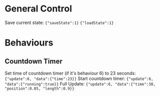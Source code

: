 # General Control

Save current state:
`{"saveState":1}`
`{"loadState":1}`

# Behaviours

## Countdown Timer
Set time of countdown timer (if it's behaviour 6) to 23 seconds:
`{"update":6, "data":{"time":23}}`
Start countdown timer:
`{"update":6, "data":{"running":true}}`
Full Update:
`{"update":6, "data":{"time":30, "position":0.05, "length":0.9}}`